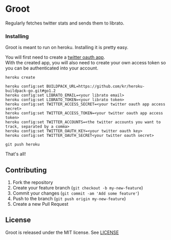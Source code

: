 # Groot

Regularly fetches twitter stats and sends them to librato.

### Installing

Groot is meant to run on heroku. Installing it is pretty easy.

You will first need to create a [twitter oauth app](https://apps.twitter.com/app/new).  
With the created app, you will also need to create your own access token so you can be authenticated into your account.

```
heroku create

heroku config:set BUILDPACK_URL=https://github.com/kr/heroku-buildpack-go.git#go1.2
heroku config:set LIBRATO_EMAIL=<your librato email>
heroku config:set LIBRATO_TOKEN=<your librato token>
heroku config:set TWITTER_ACCESS_SECRET=<your twitter oauth app access secret>
heroku config:set TWITTER_ACCESS_TOKEN=<your twitter oauth app access token>
heroku config:set TWITTER_ACCOUNTS=<the twitter accounts you want to track, separated by a comma>
heroku config:set TWITTER_OAUTH_KEY=<your twitter oauth key>
heroku config:set TWITTER_OAUTH_SECRET<your twitter oauth secret>

git push heroku
```

That's all!

## Contributing

1. Fork the repository
2. Create your feature branch (`git checkout -b my-new-feature`)
3. Commit your changes (`git commit -am 'Add some feature'`)
4. Push to the branch (`git push origin my-new-feature`)
5. Create a new Pull Request

## License

Groot is released under the MIT license. See [LICENSE](LICENSE)
